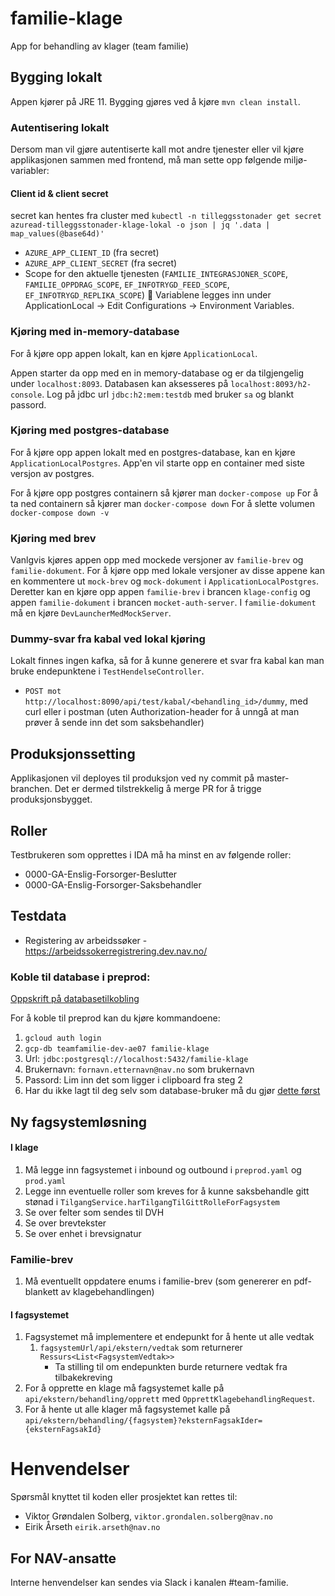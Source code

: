 # familie-klage
App for behandling av klager (team familie)

## Bygging lokalt
Appen kjører på JRE 11. Bygging gjøres ved å kjøre `mvn clean install`.

### Autentisering lokalt
Dersom man vil gjøre autentiserte kall mot andre tjenester eller vil kjøre applikasjonen sammen med frontend, må man sette opp følgende miljø-variabler:

#### Client id & client secret
secret kan hentes fra cluster med
`kubectl -n tilleggsstonader get secret azuread-tilleggsstonader-klage-lokal -o json | jq '.data | map_values(@base64d)'`

* `AZURE_APP_CLIENT_ID` (fra secret)
* `AZURE_APP_CLIENT_SECRET` (fra secret)
* Scope for den aktuelle tjenesten (`FAMILIE_INTEGRASJONER_SCOPE`, `FAMILIE_OPPDRAG_SCOPE`, `EF_INFOTRYGD_FEED_SCOPE`, `EF_INFOTRYGD_REPLIKA_SCOPE`)

Variablene legges inn under ApplicationLocal -> Edit Configurations -> Environment Variables.

### Kjøring med in-memory-database
For å kjøre opp appen lokalt, kan en kjøre `ApplicationLocal`.

Appen starter da opp med en in memory-database og er da tilgjengelig under `localhost:8093`.
Databasen kan aksesseres på `localhost:8093/h2-console`. Log på jdbc url `jdbc:h2:mem:testdb` med bruker `sa` og blankt passord.

### Kjøring med postgres-database
For å kjøre opp appen lokalt med en postgres-database, kan en kjøre `ApplicationLocalPostgres`.
App'en vil starte opp en container med siste versjon av postgres.

For å kjøre opp postgres containern så kjører man `docker-compose up`
For å ta ned containern så kjører man `docker-compose down`
For å slette volumen `docker-compose down -v`

### Kjøring med brev
Vanlgvis kjøres appen opp med mockede versjoner av `familie-brev` og `familie-dokument`. 
For å kjøre opp med lokale versjoner av disse appene kan en kommentere ut `mock-brev` og `mock-dokument` i `ApplicationLocalPostgres`.
Deretter kan en kjøre opp appen `familie-brev` i brancen `klage-config` og appen `familie-dokument` i brancen `mocket-auth-server`.
I `familie-dokument` må en kjøre `DevLauncherMedMockServer`. 

### Dummy-svar fra kabal ved lokal kjøring
Lokalt finnes ingen kafka, så for å kunne generere et svar fra kabal kan man bruke endepunktene i `TestHendelseController`. 
* `POST mot http://localhost:8090/api/test/kabal/<behandling_id>/dummy`, med curl eller i postman (uten Authorization-header for å unngå at man prøver å sende inn det som saksbehandler)

## Produksjonssetting
Applikasjonen vil deployes til produksjon ved ny commit på master-branchen. Det er dermed tilstrekkelig å merge PR for å trigge produksjonsbygget.

## Roller
Testbrukeren som opprettes i IDA må ha minst en av følgende roller:
- 0000-GA-Enslig-Forsorger-Beslutter
- 0000-GA-Enslig-Forsorger-Saksbehandler

## Testdata
- Registering av arbeidssøker - https://arbeidssokerregistrering.dev.nav.no/

### Koble til database i preprod:
[Oppskrift på databasetilkobling](https://github.com/navikt/familie/blob/cb403dbf0e7e5af2f5b0d8168d89dae87ce318c4/doc/utvikling/gcp/gcp_kikke_i_databasen.md)

For å koble til preprod kan du kjøre kommandoene:
1. `gcloud auth login`
2. `gcp-db teamfamilie-dev-ae07 familie-klage`
3. Url: `jdbc:postgresql://localhost:5432/familie-klage`
4. Brukernavn: `fornavn.etternavn@nav.no` som brukernavn
5. Passord: Lim inn det som ligger i clipboard fra steg 2
6. Har du ikke lagt til deg selv som database-bruker må du gjør [dette først](https://doc.nais.io/persistence/postgres/)

## Ny fagsystemløsning
#### I klage
1. Må legge inn fagsystemet i inbound og outbound i `preprod.yaml` og `prod.yaml`
2. Legge inn eventuelle roller som kreves for å kunne saksbehandle gitt stønad i `TilgangService.harTilgangTilGittRolleForFagsystem`
3. Se over felter som sendes til DVH
4. Se over brevtekster
5. Se over enhet i brevsignatur 

### Familie-brev
1. Må eventuellt oppdatere enums i familie-brev (som genererer en pdf-blankett av klagebehandlingen)

#### I fagsystemet
1. Fagsystemet må implementere et endepunkt for å hente ut alle vedtak
   1. `fagsystemUrl/api/ekstern/vedtak` som returnerer `Ressurs<List<FagsystemVedtak>>`
      - Ta stilling til om endepunkten burde returnere vedtak fra tilbakekreving
3. For å opprette en klage må fagsystemet kalle på `api/ekstern/behandling/opprett` med `OpprettKlagebehandlingRequest`. 
4. For å hente ut alle klager må fagsystemet kalle på `api/ekstern/behandling/{fagsystem}?eksternFagsakIder={eksternFagsakId}`

# Henvendelser


Spørsmål knyttet til koden eller prosjektet kan rettes til:

* Viktor Grøndalen Solberg, `viktor.grondalen.solberg@nav.no`
* Eirik Årseth `eirik.arseth@nav.no`

## For NAV-ansatte

Interne henvendelser kan sendes via Slack i kanalen #team-familie.
